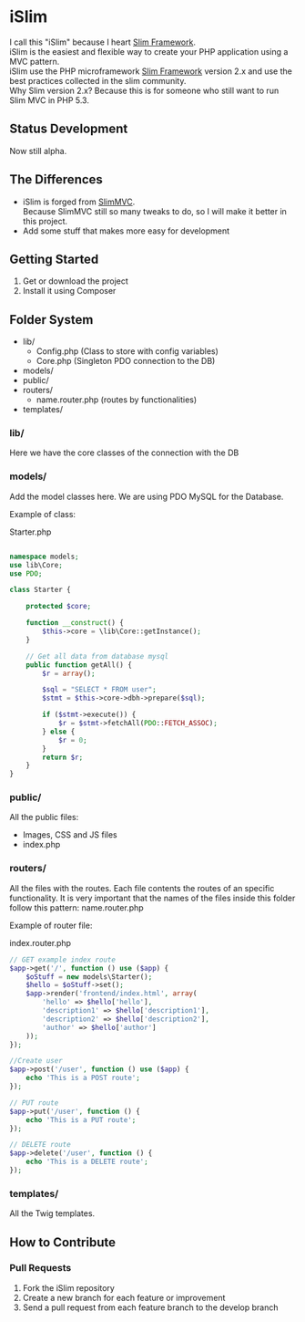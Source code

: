 iSlim
=======

I call this "iSlim" because I heart [Slim Framework](http://www.slimframework.com/).<br>
iSlim is the easiest and flexible way to create your PHP application using a MVC pattern.<br>
iSlim use the PHP microframework [Slim Framework](http://www.slimframework.com/) version 2.x and use the best practices collected in the slim community.<br>
Why Slim version 2.x? Because this is for someone who still want to run Slim MVC in PHP 5.3.

Status Development
---------------
Now still alpha.

The Differences
---------------
- iSlim is forged from [SlimMVC](https://github.com/revuls/SlimMVC). <br>Because SlimMVC still so many tweaks to do, so I will make it better in this project.
- Add some stuff that makes more easy for development

Getting Started
---------------
1. Get or download the project
2. Install it using Composer

Folder System
---------------
* lib/
    * Config.php (Class to store with config variables)
    * Core.php (Singleton PDO connection to the DB)   
* models/
* public/
* routers/
	* name.router.php (routes by functionalities)
* templates/

### lib/

Here we have the core classes of the connection with the DB

### models/

Add the model classes here.
We are using PDO MySQL for the Database.

Example of class:

Starter.php

```php

namespace models;
use lib\Core;
use PDO;

class Starter {

    protected $core;

    function __construct() {
        $this->core = \lib\Core::getInstance();
    }

    // Get all data from database mysql
	public function getAll() {
		$r = array();		

		$sql = "SELECT * FROM user";
		$stmt = $this->core->dbh->prepare($sql);		

		if ($stmt->execute()) {
			$r = $stmt->fetchAll(PDO::FETCH_ASSOC);		   	
		} else {
			$r = 0;
		}		
		return $r;
	}
}
```

### public/

All the public files:
* Images, CSS and JS files
* index.php

### routers/

All the files with the routes. Each file contents the routes of an specific functionality.
It is very important that the names of the files inside this folder follow this pattern: name.router.php

Example of router file:

index.router.php

```php
// GET example index route
$app->get('/', function () use ($app) {
    $oStuff = new models\Starter();
    $hello = $oStuff->set();
    $app->render('frontend/index.html', array(
        'hello' => $hello['hello'],
        'description1' => $hello['description1'],
        'description2' => $hello['description2'],
        'author' => $hello['author']
    ));
});

//Create user
$app->post('/user', function () use ($app) {
    echo 'This is a POST route';
});

// PUT route
$app->put('/user', function () {
    echo 'This is a PUT route';
});

// DELETE route
$app->delete('/user', function () {
    echo 'This is a DELETE route';
});
```

### templates/

All the Twig templates.

How to Contribute
-----------------
### Pull Requests

1. Fork the iSlim repository
2. Create a new branch for each feature or improvement
3. Send a pull request from each feature branch to the develop branch